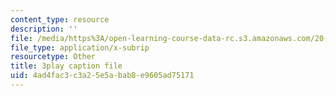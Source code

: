 ```yaml
---
content_type: resource
description: ''
file: /media/https%3A/open-learning-course-data-rc.s3.amazonaws.com/20-219-becoming-the-next-bill-nye-writing-and-hosting-the-educational-show-january-iap-2015/4ad4fac3c3a25e5abab8e9605ad75171_GXvoGKLnGn8.vtt
file_type: application/x-subrip
resourcetype: Other
title: 3play caption file
uid: 4ad4fac3-c3a2-5e5a-bab8-e9605ad75171
---
```

